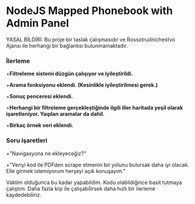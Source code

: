 # NodeJS Mapped Phonebook with Admin Panel

YASAL BİLDİRİ: Bu proje bir taslak çalışmasıdır ve Rossotrudnichestvo Ajansı ile herhangi bir bağlantısı bulunmamaktadır. 

### İlerleme

+**Filtreleme sistemi düzgün çalışıyor ve iyileştirildi.** 

+**Arama fonksiyonu eklendi. (Kesinlikle iyileştirilmesi gerek.)** 

+**Sonuç penceresi eklendi.**

+**Herhangi bir filtreleme gerçekleştiğinde ilgili iller haritada yeşil olarak işaretleniyor. Yaıplan aramalar da dahil.**

+**Birkaç örnek veri eklendi.**

### Soru işaretleri
+"Navigasyona ne ekleyeceğiz?"

+"Veriyi kod ile PDFden scrape etmenin bir yolunu bulursak daha iyi olacak. Elle girmek istemiyorum herşeyi açık konuşayım."

Vaktim olduğunca bu kadar yapabildim. 
Kodu olabildiğince basit tutmaya çalıştım.
Daha fazla kişi ile çalışabilirsek daha hızlı bir ilerleme kaydedebiliriz.
